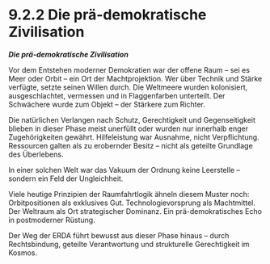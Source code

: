 # 9.2.2 Die prä-demokratische Zivilisation

_**Die prä-demokratische Zivilisation**_

Vor dem Entstehen moderner Demokratien war der offene Raum – sei es Meer oder Orbit – ein Ort der Machtprojektion. Wer über Technik und Stärke verfügte, setzte seinen Willen durch. Die Weltmeere wurden kolonisiert, ausgeschlachtet, vermessen und in Flaggenfarben unterteilt. Der Schwächere wurde zum Objekt – der Stärkere zum Richter.

Die natürlichen Verlangen nach Schutz, Gerechtigkeit und Gegenseitigkeit blieben in dieser Phase meist unerfüllt oder wurden nur innerhalb enger Zugehörigkeiten gewährt. Hilfeleistung war Ausnahme, nicht Verpflichtung. Ressourcen galten als zu erobernder Besitz – nicht als geteilte Grundlage des Überlebens.

In einer solchen Welt war das Vakuum der Ordnung keine Leerstelle – sondern ein Feld der Ungleichheit.

Viele heutige Prinzipien der Raumfahrtlogik ähneln diesem Muster noch: Orbitpositionen als exklusives Gut. Technologievorsprung als Machtmittel. Der Weltraum als Ort strategischer Dominanz. Ein prä-demokratisches Echo in postmoderner Rüstung.

Der Weg der ERDA führt bewusst aus dieser Phase hinaus – durch Rechtsbindung, geteilte Verantwortung und strukturelle Gerechtigkeit im Kosmos.

